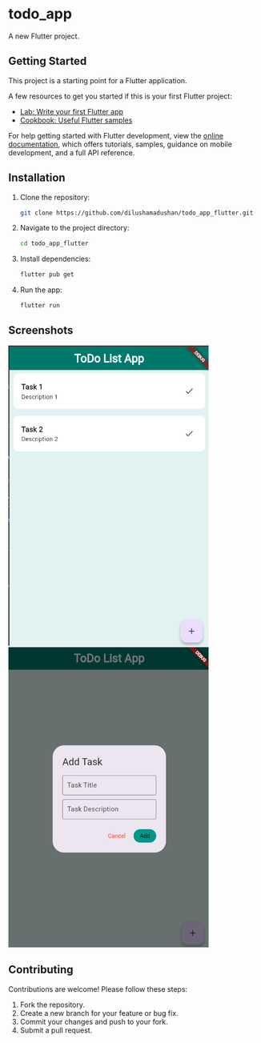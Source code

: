 # todo_app

A new Flutter project.

## Getting Started

This project is a starting point for a Flutter application.

A few resources to get you started if this is your first Flutter project:

- [Lab: Write your first Flutter app](https://docs.flutter.dev/get-started/codelab)
- [Cookbook: Useful Flutter samples](https://docs.flutter.dev/cookbook)

For help getting started with Flutter development, view the
[online documentation](https://docs.flutter.dev/), which offers tutorials,
samples, guidance on mobile development, and a full API reference.

## Installation

1. Clone the repository:
    ```bash
    git clone https://github.com/dilushamadushan/todo_app_flutter.git
    ```
2. Navigate to the project directory:
    ```bash
    cd todo_app_flutter
    ```
3. Install dependencies:
    ```bash
    flutter pub get
    ```
4. Run the app:
    ```bash
    flutter run
    ```

## Screenshots
<img src="screenshot/home_screen.png" style="width: 400px; height: 600px;">
<img src = "screenshot/add_task_screen.png" style="width: 400px; height: 600px;">

## Contributing

Contributions are welcome! Please follow these steps:

1. Fork the repository.
2. Create a new branch for your feature or bug fix.
3. Commit your changes and push to your fork.
4. Submit a pull request.
